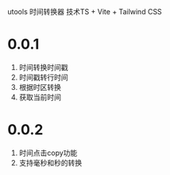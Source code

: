 utools 时间转换器
技术TS + Vite + Tailwind CSS

# 0.0.1
1. 时间转换时间戳
2. 时间戳转行时间
3. 根据时区转换
4. 获取当前时间
# 0.0.2
1. 时间点击copy功能
2. 支持毫秒和秒的转换